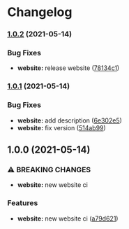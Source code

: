# Changelog

### [1.0.2](https://www.github.com/ipfs-shipyard/nft.storage/compare/website-v1.0.1...website-v1.0.2) (2021-05-14)


### Bug Fixes

* **website:** release website ([78134c1](https://www.github.com/ipfs-shipyard/nft.storage/commit/78134c17d82c93f007f76f2d7b3535c155424883))

### [1.0.1](https://www.github.com/ipfs-shipyard/nft.storage/compare/website-v1.0.0...website-v1.0.1) (2021-05-14)


### Bug Fixes

* **website:** add description ([6e302e5](https://www.github.com/ipfs-shipyard/nft.storage/commit/6e302e55223a3d8d64e3bf15a782ac09feb5c8f4))
* **website:** fix version ([514ab99](https://www.github.com/ipfs-shipyard/nft.storage/commit/514ab99a1545266110afeb15b9f52b817ada5ac9))

## 1.0.0 (2021-05-14)


### ⚠ BREAKING CHANGES

* **website:** new website ci

### Features

* **website:** new website ci ([a79d621](https://www.github.com/ipfs-shipyard/nft.storage/commit/a79d6218ecb6394ac10a60ae5b4c3959e63ed41f))
